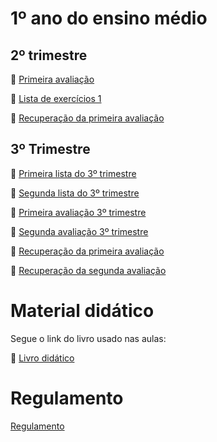 # 1º ano do ensino médio
## 2º trimestre
:page_facing_up: [Primeira avaliação](https://github.com/RafaelDexter/Bento/blob/main/1ano/avaliacao1.pdf)

:page_facing_up: [Lista de exercícios 1](https://github.com/RafaelDexter/Bento/blob/main/1ano/trab1.pdf)

:page_facing_up: [Recuperação da primeira avaliação](https://carrefourbr.vtexassets.com/arquivos/ids/9360498/29686818799646.jpg)

## 3º Trimestre

:page_facing_up: [Primeira lista do 3º trimestre](https://github.com/RafaelDexter/Bento/blob/main/7ano/3tri-lista-1.pdf)

:page_facing_up: [Segunda lista do 3º trimestre](https://carrefourbr.vtexassets.com/arquivos/ids/9360498/29686818799646.jpg)

:page_facing_up: [Primeira avaliação 3º trimestre](https://carrefourbr.vtexassets.com/arquivos/ids/9360498/29686818799646.jpg)

:page_facing_up: [Segunda avaliação 3º trimestre](https://carrefourbr.vtexassets.com/arquivos/ids/9360498/29686818799646.jpg)

:page_facing_up: [Recuperação da primeira avaliação](https://carrefourbr.vtexassets.com/arquivos/ids/9360498/29686818799646.jpg)

:page_facing_up: [Recuperação da segunda avaliação](https://carrefourbr.vtexassets.com/arquivos/ids/9360498/29686818799646.jpg)

# Material didático
Segue o link do livro usado nas aulas:

:page_facing_up: [Livro didático](https://s3.amazonaws.com/pnld.ftd.com.br/wp-content/uploads/2021/08/06140002/Sistemas-e-Grandezas.pdf)

# Regulamento

[Regulamento](https://github.com/RafaelDexter/Bento/blob/main/Regulamento.pdf)
